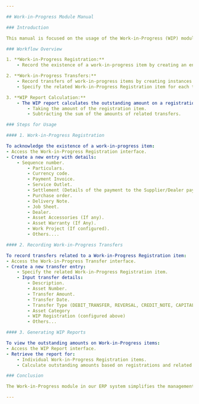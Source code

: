 ```yaml
---

## Work-in-Progress Module Manual

### Introduction

This manual is focused on the usage of the Work-in-Progress (WIP) module in our ERP system. The WIP module allows for the tracking and management of work in progress within our organization.

### Workflow Overview

1. **Work-in-Progress Registration:**
    - Record the existence of a work-in-progress item by creating an entry in the `WorkInProgressRegistration` entity.

2. **Work-in-Progress Transfers:**
    - Record transfers of work-in-progress items by creating instances in the `WorkInProgressTransfer` entity.
    - Specify the related Work-in-Progress Registration item for each transfer.

3. **WIP Report Calculation:**
    - The WIP report calculates the outstanding amount on a registration instance by:
        - Taking the amount of the registration item.
        - Subtracting the sum of the amounts of related transfers.

### Steps for Usage

#### 1. Work-in-Progress Registration

To acknowledge the existence of a work-in-progress item:
- Access the Work-in-Progress Registration interface.
- Create a new entry with details:
    - Sequence number.
        - Particulars.
        - Currency code.
        - Payment Invoice.
        - Service Outlet.
        - Settlement (Details of the payment to the Supplier/Dealer payment).
        - Purchase order.
        - Delivery Note.
        - Job Sheet.
        - Dealer.
        - Asset Accessories (If any).
        - Asset Warranty (If Any).
        - Work Project (If configured).
        - Others....

#### 2. Recording Work-in-Progress Transfers

To record transfers related to a Work-in-Progress Registration item:
- Access the Work-in-Progress Transfer interface.
- Create a new transfer entry:
    - Specify the related Work-in-Progress Registration item.
    - Input transfer details:
        - Description.
        - Asset Number.
        - Transfer Amount.
        - Transfer Date.
        - Transfer Type (DEBIT_TRANSFER, REVERSAL, CREDIT_NOTE, CAPITALIZATION).
        - Asset Category
        - WIP Registration (configured above)
        - Others...

#### 3. Generating WIP Reports

To view the outstanding amounts on Work-in-Progress items:
- Access the WIP Report interface.
- Retrieve the report for:
    - Individual Work-in-Progress Registration items.
    - Calculate outstanding amounts based on registrations and related transfers.

### Conclusion

The Work-in-Progress module in our ERP system simplifies the management of work in progress items. By registering items and recording transfers, users can generate reports to track outstanding amounts effectively.

---
```

